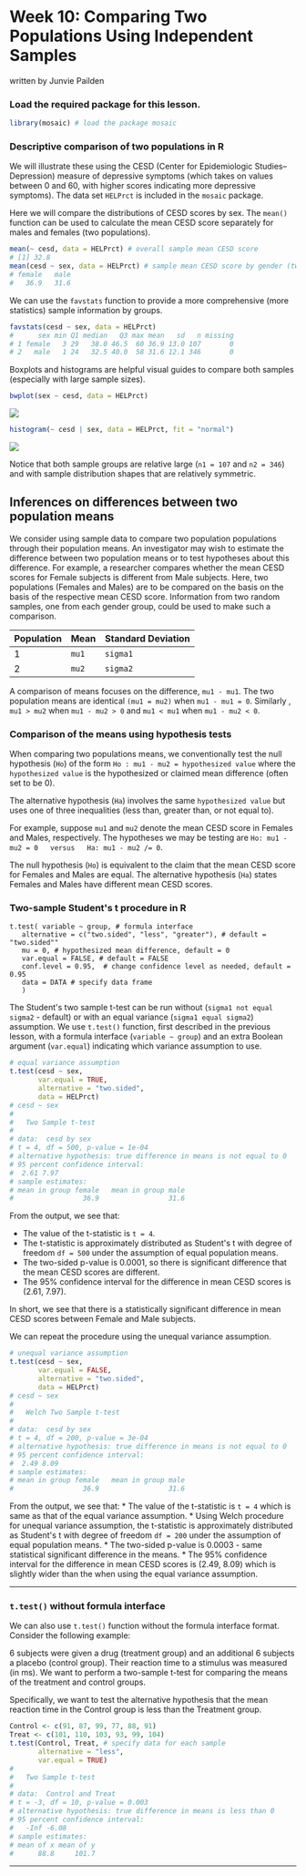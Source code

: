Week 10: Comparing Two Populations Using Independent Samples
================
written by Junvie Pailden

### Load the required package for this lesson.

``` r
library(mosaic) # load the package mosaic
```

### Descriptive comparison of two populations in R

We will illustrate these using the CESD (Center for Epidemiologic Studies–Depression) measure of depressive symptoms (which takes on values between 0 and 60, with higher scores indicating more depressive symptoms). The data set `HELPrct` is included in the `mosaic` package.

Here we will compare the distributions of CESD scores by sex. The `mean()` function can be used to calculate the mean CESD score separately for males and females (two populations).

``` r
mean(~ cesd, data = HELPrct) # overall sample mean CESD score
# [1] 32.8
mean(cesd ~ sex, data = HELPrct) # sample mean CESD score by gender (two populations)
# female   male 
#   36.9   31.6
```

We can use the `favstats` function to provide a more comprehensive (more statistics) sample information by groups.

``` r
favstats(cesd ~ sex, data = HELPrct)
#      sex min Q1 median   Q3 max mean   sd   n missing
# 1 female   3 29   38.0 46.5  60 36.9 13.0 107       0
# 2   male   1 24   32.5 40.0  58 31.6 12.1 346       0
```

Boxplots and histograms are helpful visual guides to compare both samples (especially with large sample sizes).

``` r
bwplot(sex ~ cesd, data = HELPrct)
```

<img src="figures/03-wk10-1.png" style="display: block; margin: auto;" />

``` r
histogram(~ cesd | sex, data = HELPrct, fit = "normal")
```

<img src="figures/03-wk10-2.png" style="display: block; margin: auto;" />

Notice that both sample groups are relative large (`n1 = 107` and `n2 = 346`) and with sample distribution shapes that are relatively symmetric.

Inferences on differences between two population means
------------------------------------------------------

We consider using sample data to compare two population populations through their population means. An investigator may wish to estimate the difference between two population means or to test hypotheses about this difference. For example, a researcher compares whether the mean CESD scores for Female subjects is different from Male subjects. Here, two populations (Females and Males) are to be compared on the basis on the basis of the respective mean CESD score. Information from two random samples, one from each gender group, could be used to make such a comparison.

| Population | Mean  | Standard Deviation |
|------------|-------|--------------------|
| 1          | `mu1` | `sigma1`           |
| 2          | `mu2` | `sigma2`           |

A comparison of means focuses on the difference, `mu1 - mu1`. The two population means are identical `(mu1 = mu2)` when `mu1 - mu1 = 0`. Similarly , `mu1 > mu2` when `mu1 - mu2 > 0` and `mu1 < mu1` when `mu1 - mu2 < 0`.

### Comparison of the means using hypothesis tests

When comparing two populations means, we conventionally test the null hypothesis (`Ho`) of the form
`Ho : mu1 - mu2 = hypothesized value`
where the `hypothesized value` is the hypothesized or claimed mean difference (often set to be 0).

The alternative hypothesis (`Ha`) involves the same `hypothesized value` but uses one of three inequalities (less than, greater than, or not equal to).

For example, suppose `mu1` and `mu2` denote the mean CESD score in Females and Males, respectively. The hypotheses we may be testing are
`Ho: mu1 - mu2 = 0   versus   Ha: mu1 - mu2 /= 0`.

The null hypothesis (`Ho`) is equivalent to the claim that the mean CESD score for Females and Males are equal. The alternative hypothesis (`Ha`) states Females and Males have different mean CESD scores.

### Two-sample Student's t procedure in R

    t.test( variable ~ group, # formula interface
       alternative = c("two.sided", "less", "greater"), # default = "two.sided""
       mu = 0, # hypothesized mean difference, default = 0
       var.equal = FALSE, # default = FALSE
       conf.level = 0.95,  # change confidence level as needed, default = 0.95
       data = DATA # specify data frame
       )

The Student's two sample t-test can be run without (`sigma1 not equal sigma2` - default) or with an equal variance (`sigma1 equal sigma2`) assumption. We use `t.test()` function, first described in the previous lesson, with a formula interface (`variable ~ group`) and an extra Boolean argument (`var.equal`) indicating which variance assumption to use.

``` r
# equal variance assumption
t.test(cesd ~ sex,  
       var.equal = TRUE, 
       alternative = "two.sided",
       data = HELPrct)
# cesd ~ sex
# 
#   Two Sample t-test
# 
# data:  cesd by sex
# t = 4, df = 500, p-value = 1e-04
# alternative hypothesis: true difference in means is not equal to 0
# 95 percent confidence interval:
#  2.61 7.97
# sample estimates:
# mean in group female   mean in group male 
#                 36.9                 31.6
```

From the output, we see that:

-   The value of the t-statistic is `t = 4`.
-   The t-statistic is approximately distributed as Student's t with degree of freedom `df = 500` under the assumption of equal population means.
-   The two-sided p-value is 0.0001, so there is significant difference that the mean CESD scores are different.
-   The 95% confidence interval for the difference in mean CESD scores is (2.61, 7.97).

In short, we see that there is a statistically significant difference in mean CESD scores between Female and Male subjects.

We can repeat the procedure using the unequal variance assumption.

``` r
# unequal variance assumption
t.test(cesd ~ sex, 
       var.equal = FALSE, 
       alternative = "two.sided",
       data = HELPrct)
# cesd ~ sex
# 
#   Welch Two Sample t-test
# 
# data:  cesd by sex
# t = 4, df = 200, p-value = 3e-04
# alternative hypothesis: true difference in means is not equal to 0
# 95 percent confidence interval:
#  2.49 8.09
# sample estimates:
# mean in group female   mean in group male 
#                 36.9                 31.6
```

From the output, we see that: \* The value of the t-statistic is `t = 4` which is same as that of the equal variance assumption. \* Using Welch procedure for unequal variance assumption, the t-statistic is approximately distributed as Student's t with degree of freedom `df = 200` under the assumption of equal population means. \* The two-sided p-value is 0.0003 - same statistical significant difference in the means. \* The 95% confidence interval for the difference in mean CESD scores is (2.49, 8.09) which is slightly wider than the when using the equal variance assumption.

------------------------------------------------------------------------

### `t.test()` without formula interface

We can also use `t.test()` function without the formula interface format. Consider the following example:

6 subjects were given a drug (treatment group) and an additional 6 subjects a placebo (control group). Their reaction time to a stimulus was measured (in ms). We want to perform a two-sample t-test for comparing the means of the treatment and control groups.

Specifically, we want to test the alternative hypothesis that the mean reaction time in the Control group is less than the Treatment group.

``` r
Control <- c(91, 87, 99, 77, 88, 91)
Treat <- c(101, 110, 103, 93, 99, 104)
t.test(Control, Treat, # specify data for each sample
       alternative = "less", 
       var.equal = TRUE)
# 
#   Two Sample t-test
# 
# data:  Control and Treat
# t = -3, df = 10, p-value = 0.003
# alternative hypothesis: true difference in means is less than 0
# 95 percent confidence interval:
#   -Inf -6.08
# sample estimates:
# mean of x mean of y 
#      88.8     101.7
```

------------------------------------------------------------------------
